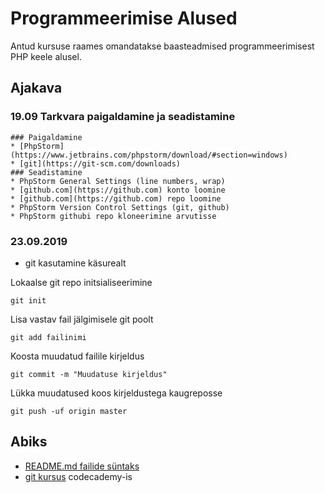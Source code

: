 # Programmeerimise Alused
Antud kursuse raames omandatakse baasteadmised programmeerimisest PHP keele alusel.
## Ajakava
### 19.09 Tarkvara paigaldamine ja seadistamine
    ### Paigaldamine
    * [PhpStorm](https://www.jetbrains.com/phpstorm/download/#section=windows) 
    * [git](https://git-scm.com/downloads)
    ### Seadistamine
    * PhpStorm General Settings (line numbers, wrap)
    * [github.com](https://github.com) konto loomine
    * [github.com](https://github.com) repo loomine
    * PhpStorm Version Control Settings (git, github)
    * PhpStorm githubi repo kloneerimine arvutisse
###  23.09.2019
* git kasutamine käsurealt

Lokaalse git repo initsialiseerimine
```
git init
```
Lisa vastav fail jälgimisele git poolt
```
git add failinimi
```
Koosta muudatud failile kirjeldus
```
git commit -m "Muudatuse kirjeldus"
```
Lükka muudatused koos kirjeldustega kaugreposse
```
git push -uf origin master
```
## Abiks
* [README.md failide süntaks](https://help.github.com/en/articles/basic-writing-and-formatting-syntax)
* [git kursus](https://www.codecademy.com/learn/learn-git) codecademy-is
